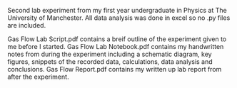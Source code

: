 Second lab experiment from my first year undergraduate in Physics at The University of Manchester. All data analysis was done in excel so no .py files are included.

Gas Flow Lab Script.pdf contains a breif outline of the experiment given to me before I started.
Gas Flow Lab Notebook.pdf contains my handwritten notes from during the experiment including a schematic diagram, key figures, snippets of the recorded data, calculations, data analysis and conclusions.
Gas Flow Report.pdf contains my written up lab report from after the experiment.
